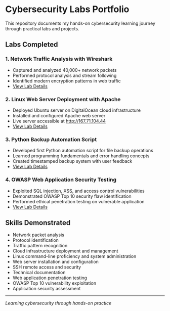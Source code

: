 # Cybersecurity Labs Portfolio

This repository documents my hands-on cybersecurity learning journey through practical labs and projects.

## Labs Completed

### 1. Network Traffic Analysis with Wireshark
- Captured and analyzed 40,000+ network packets
- Performed protocol analysis and stream following
- Identified modern encryption patterns in web traffic
- [View Lab Details](./wireshark-lab/)

### 2. Linux Web Server Deployment with Apache
- Deployed Ubuntu server on DigitalOcean cloud infrastructure
- Installed and configured Apache web server
- Live server accessible at http://167.71.104.44
- [View Lab Details](./linux-apache-lab/)

### 3. Python Backup Automation Script
- Developed first Python automation script for file backup operations
- Learned programming fundamentals and error handling concepts
- Created timestamped backup system with user feedback
- [View Lab Details](./python-backup-lab/)

### 4. OWASP Web Application Security Testing
- Exploited SQL injection, XSS, and access control vulnerabilities
- Demonstrated OWASP Top 10 security flaw identification
- Performed ethical penetration testing on vulnerable application
- [View Lab Details](./owasp-web-security-lab/)
  
## Skills Demonstrated
- Network packet analysis
- Protocol identification  
- Traffic pattern recognition
- Cloud infrastructure deployment and management
- Linux command-line proficiency and system administration
- Web server installation and configuration
- SSH remote access and security
- Technical documentation
- Web application penetration testing
- OWASP Top 10 vulnerability exploitation
- Application security assessment

---
*Learning cybersecurity through hands-on practice*
